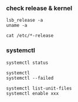 ### check release & kernel
```
lsb_release -a
uname -a

cat /etc/*-release
```

### systemctl
```
systemctl status

systemctl
systemctl --failed

systemctl list-unit-files
systemctl enable xxx
```